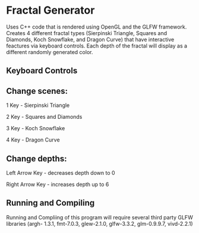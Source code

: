 # Fractal Generator 

Uses C++ code that is rendered using OpenGL and the GLFW framework.
Creates 4 different fractal types (Sierpinski Triangle, Squares and Diamonds, Koch Snowflake, and Dragon Curve) that have interactive feactures via keyboard controls. Each depth of the fractal will display as a different randomly generated color.

## Keyboard Controls
Change scenes:
-------------
1 Key - Sierpinski Triangle

2 Key - Squares and Diamonds

3 Key - Koch Snowflake

4 Key - Dragon Curve

Change depths:
-------------
Left Arrow Key - decreases depth down to 0

Right Arrow Key - increases depth up to 6

## Running and Compiling
Running and Compliing of this program will require several third party GLFW libraries (argh- 1.3.1, fmt-7.0.3, glew-2.1.0, glfw-3.3.2, glm-0.9.9.7, vivd-2.2.1)
